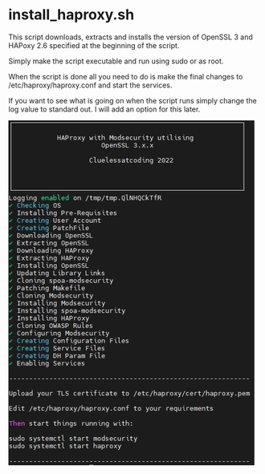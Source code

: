 # install_haproxy.sh
This script downloads, extracts and installs the version of OpenSSL 3 and HAPoxy 2.6 specified at the beginning of the script.

Simply make the script executable and run using sudo or as root. 

When the script is done all you need to do is make the final changes to /etc/haproxy/haproxy.conf and start the services. 

If you want to see what is going on when the script runs simply change the log value to standard out. I will add an option for this later. 

![Script Complete](install_haproxy_screenshot.jpg?raw=true "Script Complete")